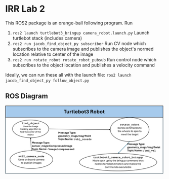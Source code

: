 # IRR Lab 2
This ROS2 package is an orange-ball following program. Run
1. `ros2 launch turtlebot3_bringup camera_robot.launch.py` Launch turtlebot stack (includes camera)
2. `ros2 run jacob_find_object_py subscriber` Run CV node which subscribes to the camera image and publishes the object's normed location relative to center of the image
3. `ros2 run rotate_robot rotate_robot_pubsub` Run control node which subscribes to the object location and publishes a velocity command

Ideally, we can run these all with the launch file:
`ros2 launch jacob_find_object_py follow_object.py`

## ROS Diagram
![rosdiagram](rqt_graph.png)
